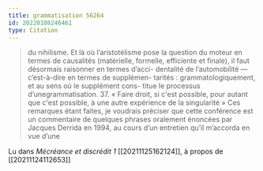 ```yaml
---
title: grammatisation 56264
id: 20220108246461
type: Citation
---
```


> du nihilisme. Et là où l’aristotélisme pose la question du moteur en termes de causalités (matérielle, formelle, efficiente et finale), il faut désormais raisonner en termes d’acci- dentalité de l’automobilité — c’est-à-dire en termes de supplémen- tarités : grammatologiquement, et au sens où le supplément cons- titue le processus d’unegrammatisation. 37. « Faire droit, si c'est possible, pour autant que c'est possible, à une autre expérience de la singularité » Ces remarques étant faites, je voudrais préciser que cette conférence est un commentaire de quelques phrases oralement énoncées par Jacques Derrida en 1994, au cours d’un entretien qu’il m’accorda en vue d’une

Lu dans *Mécréance et discrédit 1* [[20211125162124]], à propos de [[20211124112653]]